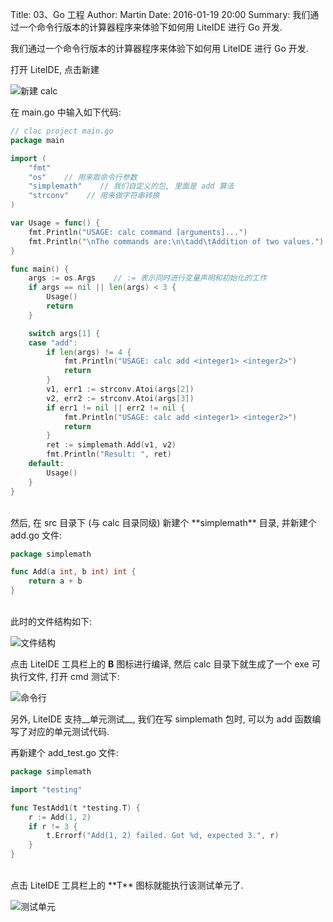 Title: 03、Go 工程
Author: Martin
Date: 2016-01-19 20:00
Summary: 我们通过一个命令行版本的计算器程序来体验下如何用 LiteIDE 进行 Go 开发.

我们通过一个命令行版本的计算器程序来体验下如何用 LiteIDE 进行 Go 开发.

打开 LiteIDE, 点击新建

![新建 calc](http://i66.tinypic.com/24vutn4.jpg)

在 main.go 中输入如下代码:

```go
// clac project main.go
package main

import (
    "fmt"
    "os"    // 用来取命令行参数
    "simplemath"    // 我们自定义的包, 里面是 add 算法
    "strconv"    // 用来做字符串转换
)

var Usage = func() {
    fmt.Println("USAGE: calc command [arguments]...")
    fmt.Println("\nThe commands are:\n\tadd\tAddition of two values.")
}

func main() {
    args := os.Args    // := 表示同时进行变量声明和初始化的工作
    if args == nil || len(args) < 3 {
        Usage()
        return
    }

    switch args[1] {
    case "add":
        if len(args) != 4 {
            fmt.Println("USAGE: calc add <integer1> <integer2>")
            return
        }
        v1, err1 := strconv.Atoi(args[2])
        v2, err2 := strconv.Atoi(args[3])
        if err1 != nil || err2 != nil {
            fmt.Println("USAGE: calc add <integer1> <integer2>")
            return
        }
        ret := simplemath.Add(v1, v2)
        fmt.Println("Result: ", ret)
    default:
        Usage()
    }
}
```
<br>
然后, 在 src 目录下 (与 calc 目录同级) 新建个 **simplemath** 目录, 并新建个 add.go 文件:

```go
package simplemath

func Add(a int, b int) int {
    return a + b
}
```
<br>
此时的文件结构如下:

![文件结构](http://i68.tinypic.com/2r71y04.jpg)

点击 LiteIDE 工具栏上的 **B** 图标进行编译, 然后 calc 目录下就生成了一个 exe 可执行文件, 打开 cmd 测试下:

![命令行](http://i63.tinypic.com/2ztem21.jpg)

另外, LiteIDE 支持__单元测试__, 我们在写 simplemath 包时, 可以为 add 函数编写了对应的单元测试代码.

再新建个 add_test.go 文件:

```go
package simplemath

import "testing"

func TestAdd1(t *testing.T) {
    r := Add(1, 2)
    if r != 3 {
        t.Errorf("Add(1, 2) failed. Got %d, expected 3.", r)
    }
}
```
<br>
点击 LiteIDE 工具栏上的 **T** 图标就能执行该测试单元了.

![测试单元](http://i65.tinypic.com/347fuz6.jpg)
